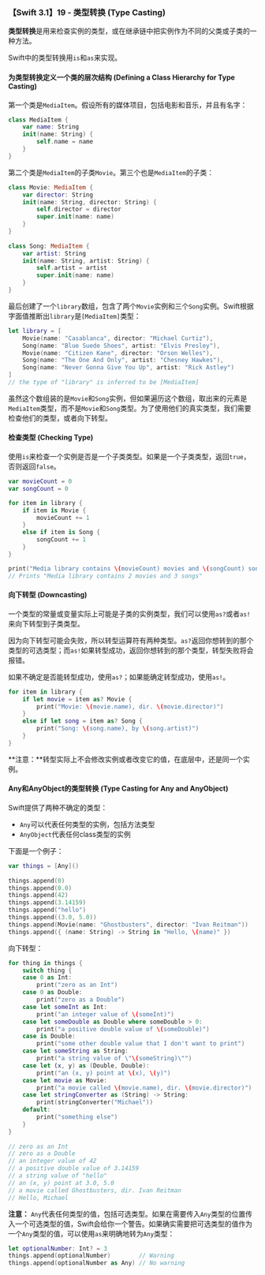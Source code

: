 ### 【Swift 3.1】19 - 类型转换 (Type Casting)

**类型转换**是用来检查实例的类型，或在继承链中把实例作为不同的父类或子类的一种方法。

Swift中的类型转换用`is`和`as`来实现。

#### 为类型转换定义一个类的层次结构 (Defining a Class Hierarchy for Type Casting)

第一个类是`MediaItem`。假设所有的媒体项目，包括电影和音乐，并且有名字：

```swift
class MediaItem {
    var name: String
    init(name: String) {
        self.name = name
    }
}
```

第二个类是`MediaItem`的子类`Movie`。第三个也是`MediaItem`的子类：

```swift
class Movie: MediaItem {
    var director: String
    init(name: String, director: String) {
        self.director = director
        super.init(name: name)
    }
}
 
class Song: MediaItem {
    var artist: String
    init(name: String, artist: String) {
        self.artist = artist
        super.init(name: name)
    }
}
```

最后创建了一个`library`数组，包含了两个`Movie`实例和三个`Song`实例。Swift根据字面值推断出`library`是`[MediaItem]`类型：

```swift
let library = [
    Movie(name: "Casablanca", director: "Michael Curtiz"),
    Song(name: "Blue Suede Shoes", artist: "Elvis Presley"),
    Movie(name: "Citizen Kane", director: "Orson Welles"),
    Song(name: "The One And Only", artist: "Chesney Hawkes"),
    Song(name: "Never Gonna Give You Up", artist: "Rick Astley")
]
// the type of "library" is inferred to be [MediaItem]
```

虽然这个数组装的是`Movie`和`Song`实例，但如果遍历这个数组，取出来的元素是`MediaItem`类型，而不是`Movie`和`Song`类型。为了使用他们的真实类型，我们需要检查他们的类型，或者向下转型。

#### 检查类型 (Checking Type)

使用`is`来检查一个实例是否是一个子类类型。如果是一个子类类型，返回`true`，否则返回`false`。

```swift
var movieCount = 0
var songCount = 0

for item in library {
	if item is Movie {
		movieCount += 1
	}
	else if item is Song {
		songCount += 1
	}
}

print("Media library contains \(movieCount) movies and \(songCount) songs")
// Prints "Media library contains 2 movies and 3 songs"
```

#### 向下转型 (Downcasting)

一个类型的常量或变量实际上可能是子类的实例类型，我们可以使用`as?`或者`as!`来向下转型到子类类型。

因为向下转型可能会失败，所以转型运算符有两种类型。`as?`返回你想转到的那个类型的可选类型；而`as!`如果转型成功，返回你想转到的那个类型，转型失败将会报错。

如果不确定是否能转型成功，使用`as?`；如果能确定转型成功，使用`as!`。

```swift
for item in library {
	if let movie = item as? Movie {
        print("Movie: \(movie.name), dir. \(movie.director)")
	}
	else if let song = item as? Song {
        print("Song: \(song.name), by \(song.artist)")
	}	
}
```

**注意：**转型实际上不会修改实例或者改变它的值，在底层中，还是同一个实例。

#### Any和AnyObject的类型转换 (Type Casting for Any and AnyObject)

Swift提供了两种不确定的类型：

- `Any`可以代表任何类型的实例，包括方法类型
- `AnyObject`代表任何class类型的实例

下面是一个例子：

```swift
var things = [Any]()
 
things.append(0)
things.append(0.0)
things.append(42)
things.append(3.14159)
things.append("hello")
things.append((3.0, 5.0))
things.append(Movie(name: "Ghostbusters", director: "Ivan Reitman"))
things.append({ (name: String) -> String in "Hello, \(name)" })
```

向下转型：

```swift
for thing in things {
    switch thing {
    case 0 as Int:
        print("zero as an Int")
    case 0 as Double:
        print("zero as a Double")
    case let someInt as Int:
        print("an integer value of \(someInt)")
    case let someDouble as Double where someDouble > 0:
        print("a positive double value of \(someDouble)")
    case is Double:
        print("some other double value that I don't want to print")
    case let someString as String:
        print("a string value of \"\(someString)\"")
    case let (x, y) as (Double, Double):
        print("an (x, y) point at \(x), \(y)")
    case let movie as Movie:
        print("a movie called \(movie.name), dir. \(movie.director)")
    case let stringConverter as (String) -> String:
        print(stringConverter("Michael"))
    default:
        print("something else")
    }
}
 
// zero as an Int
// zero as a Double
// an integer value of 42
// a positive double value of 3.14159
// a string value of "hello"
// an (x, y) point at 3.0, 5.0
// a movie called Ghostbusters, dir. Ivan Reitman
// Hello, Michael
```

**注意：** `Any`代表任何类型的值，包括可选类型。如果在需要传入`Any`类型的位置传入一个可选类型的值，Swift会给你一个警告。如果确实需要把可选类型的值作为一个`Any`类型的值，可以使用`as`来明确地转为`Any`类型：

```swift
let optionalNumber: Int? = 3
things.append(optionalNumber)        // Warning
things.append(optionalNumber as Any) // No warning
```
